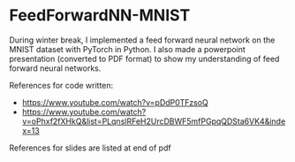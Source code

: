 # FeedForwardNN-MNIST
 During winter break, I implemented a feed forward neural network on the MNIST dataset with PyTorch in Python. I also made a powerpoint presentation (converted to PDF format) to show my understanding of feed forward neural networks.
 
 References for code written: 
 - https://www.youtube.com/watch?v=pDdP0TFzsoQ 
 - https://www.youtube.com/watch?v=oPhxf2fXHkQ&list=PLqnslRFeH2UrcDBWF5mfPGpqQDSta6VK4&index=13 
 
 References for slides are listed at end of pdf
 
